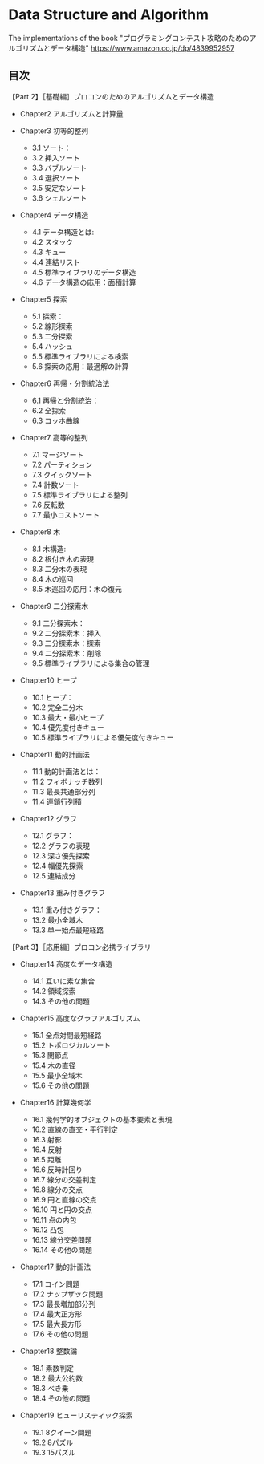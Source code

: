# Data Structure and Algorithm
The implementations of the book "プログラミングコンテスト攻略のためのアルゴリズムとデータ構造"
https://www.amazon.co.jp/dp/4839952957

## 目次

【Part 2】［基礎編］プロコンのためのアルゴリズムとデータ構造

  - Chapter2 アルゴリズムと計算量

  - Chapter3 初等的整列
    - 3.1 ソート：
    - 3.2 挿入ソート
    - 3.3 バブルソート
    - 3.4 選択ソート
    - 3.5 安定なソート
    - 3.6 シェルソート

  - Chapter4 データ構造
    - 4.1 データ構造とは: 
    - 4.2 スタック
    - 4.3 キュー
    - 4.4 連結リスト
    - 4.5 標準ライブラリのデータ構造
    - 4.6 データ構造の応用：面積計算

  - Chapter5 探索
    - 5.1 探索：
    - 5.2 線形探索
    - 5.3 二分探索
    - 5.4 ハッシュ
    - 5.5 標準ライブラリによる検索
    - 5.6 探索の応用：最適解の計算

  - Chapter6 再帰・分割統治法
    - 6.1 再帰と分割統治：
    - 6.2 全探索
    - 6.3 コッホ曲線

  - Chapter7 高等的整列
    - 7.1 マージソート
    - 7.2 パーティション
    - 7.3 クイックソート
    - 7.4 計数ソート
    - 7.5 標準ライブラリによる整列
    - 7.6 反転数
    - 7.7 最小コストソート

  - Chapter8 木
    - 8.1 木構造: 
    - 8.2 根付き木の表現
    - 8.3 二分木の表現
    - 8.4 木の巡回
    - 8.5 木巡回の応用：木の復元

  - Chapter9 二分探索木
    - 9.1 二分探索木：
    - 9.2 二分探索木：挿入
    - 9.3 二分探索木：探索
    - 9.4 二分探索木：削除
    - 9.5 標準ライブラリによる集合の管理

  - Chapter10 ヒープ
    - 10.1 ヒープ：
    - 10.2 完全二分木
    - 10.3 最大・最小ヒープ
    - 10.4 優先度付きキュー
    - 10.5 標準ライブラリによる優先度付きキュー

  - Chapter11 動的計画法
    - 11.1 動的計画法とは：
    - 11.2 フィボナッチ数列
    - 11.3 最長共通部分列
    - 11.4 連鎖行列積

  - Chapter12 グラフ
    - 12.1 グラフ：
    - 12.2 グラフの表現
    - 12.3 深さ優先探索
    - 12.4 幅優先探索
    - 12.5 連結成分

  - Chapter13 重み付きグラフ
    - 13.1 重み付きグラフ：
    - 13.2 最小全域木
    - 13.3 単一始点最短経路

【Part 3】［応用編］プロコン必携ライブラリ

  - Chapter14 高度なデータ構造
    - 14.1 互いに素な集合
    - 14.2 領域探索
    - 14.3 その他の問題

  - Chapter15 高度なグラフアルゴリズム
    - 15.1 全点対間最短経路
    - 15.2 トポロジカルソート
    - 15.3 関節点
    - 15.4 木の直径
    - 15.5 最小全域木
    - 15.6 その他の問題

  - Chapter16 計算幾何学
    - 16.1 幾何学的オブジェクトの基本要素と表現
    - 16.2 直線の直交・平行判定
    - 16.3 射影
    - 16.4 反射
    - 16.5 距離
    - 16.6 反時計回り
    - 16.7 線分の交差判定
    - 16.8 線分の交点
    - 16.9 円と直線の交点
    - 16.10 円と円の交点
    - 16.11 点の内包
    - 16.12 凸包
    - 16.13 線分交差問題
    - 16.14 その他の問題

  - Chapter17 動的計画法
    - 17.1 コイン問題
    - 17.2 ナップザック問題
    - 17.3 最長増加部分列
    - 17.4 最大正方形
    - 17.5 最大長方形
    - 17.6 その他の問題

  - Chapter18 整数論
    - 18.1 素数判定
    - 18.2 最大公約数
    - 18.3 べき乗
    - 18.4 その他の問題

  - Chapter19 ヒューリスティック探索
    - 19.1 8クイーン問題
    - 19.2 8パズル
    - 19.3 15パズル